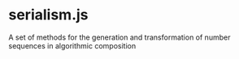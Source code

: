 # serialism.js

A set of methods for the generation and transformation of number sequences in algorithmic composition
